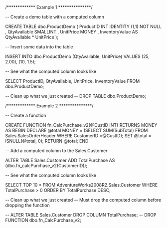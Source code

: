 /************* Example 1 ***************/

-- Create a demo table with a computed column

CREATE TABLE dbo.ProductDemo
(
    ProductID INT IDENTITY (1,1) NOT NULL
  , QtyAvailable SMALLINT
  , UnitPrice MONEY
  , InventoryValue AS QtyAvailable * UnitPrice
);

-- Insert some data into the table

INSERT INTO dbo.ProductDemo (QtyAvailable, UnitPrice)
VALUES (25, 2.00), (10, 1.5);

-- See what the computed column looks like

SELECT ProductID, QtyAvailable, UnitPrice, InventoryValue
FROM dbo.ProductDemo;

-- Clean up what we just created
-- DROP TABLE dbo.ProductDemo;

/************* Example 2 ***************/

-- Create a function

CREATE FUNCTION fn_CalcPurchase_v2(@CustID INT)
RETURNS MONEY
AS
   BEGIN
      DECLARE @total MONEY =
         (SELECT SUM(SubTotal)
          FROM Sales.SalesOrderHeader
          WHERE CustomerID =@CustID);
      SET @total = ISNULL(@total, 0);
      RETURN @total;
END

-- Add a computed column to the Sales.Customer

ALTER TABLE Sales.Customer
ADD TotalPurchase AS (dbo.fn_calcPurchase_v2(CustomerID));

-- See what the computed column looks like

SELECT TOP 10 *
FROM AdventureWorks2008R2.Sales.Customer
WHERE TotalPurchase > 0
ORDER BY TotalPurchase DESC;

-- Clean up what we just created
-- Must drop the computed column before dropping the function

-- ALTER TABLE Sales.Customer DROP COLUMN TotalPurchase;
-- DROP FUNCTION dbo.fn_CalcPurchase_v2;
